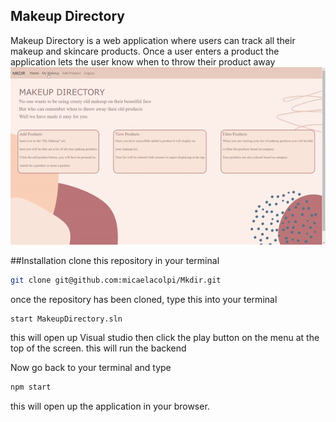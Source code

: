## Makeup Directory
Makeup Directory is a web application where users can track all their makeup and skincare products. Once a user enters a product the application lets the user know when to throw their product away
<img src="./MakeupDirectory/client/src/Images/Mkdir.gif" alt="My Project GIF">

##Installation
clone this repository in your terminal
```bash
git clone git@github.com:micaelacolpi/Mkdir.git
```
once the repository has been cloned, type this into your terminal 
```bash
start MakeupDirectory.sln
```
this will open up Visual studio 
then click the play button on the menu at the top of the screen.
this will run the backend

Now go back to your terminal and type
```bash
npm start 
```
this will open up the application in your browser.